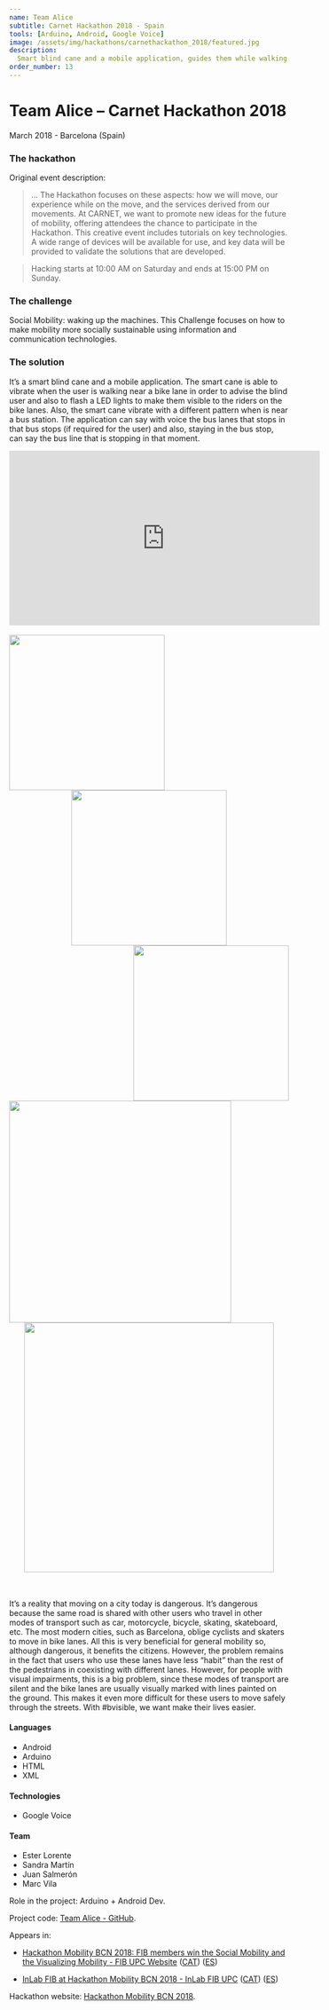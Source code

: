 ```yaml
---
name: Team Alice
subtitle: Carnet Hackathon 2018 - Spain
tools: [Arduino, Android, Google Voice]
image: /assets/img/hackathons/carnethackathon_2018/featured.jpg
description:
  Smart blind cane and a mobile application, guides them while walking around the city.
order_number: 13
---
```


# Team Alice – Carnet Hackathon 2018

March 2018 - Barcelona (Spain)

### The hackathon

Original event description:

> ... The Hackathon focuses on these aspects: how we will move, our experience while on the move, and the services derived from our movements. At CARNET, we want to promote new ideas for the future of mobility, offering attendees the chance to participate in the Hackathon. This creative event includes tutorials on key technologies. A wide range of devices will be available for use, and key data will be provided to validate the solutions that are developed.

> Hacking starts at 10:00 AM on Saturday and ends at 15:00 PM on Sunday.

### The challenge

Social Mobility: waking up the machines. This Challenge focuses on how to make mobility more socially sustainable using information and communication technologies.

### The solution

It’s a smart blind cane and a mobile application. The smart cane is able to vibrate when the user is walking near a bike lane in order to advise the blind user and also to flash a LED lights to make them visible to the riders on the bike lanes. Also, the smart cane vibrate with a different pattern when is near a bus station. The application can say with voice the bus lanes that stops in that bus stops (if required for the user) and also, staying in the bus stop, can say the bus line that is stopping in that moment.

<div style="text-align: center;">
<iframe width="560" height="315" src="https://www.youtube.com/embed/8s52SF_ReOs" frameborder="0" allow="accelerometer; autoplay; clipboard-write; encrypted-media; gyroscope; picture-in-picture" allowfullscreen></iframe></div>
<br>

<div style="text-align: center;">
<img style="margin: 0 !important; float: left" src="/assets/img/hackathons/carnethackathon_2018/screen1.jpg" width="280"/>
<img style="margin: 0 !important; display: inline" src="/assets/img/hackathons/carnethackathon_2018/screen2.jpg" width="280"/>
<img style="margin: 0 !important; float: right" src="/assets/img/hackathons/carnethackathon_2018/screen3.jpg" width="280"/>
</div>
<br>
<div style="text-align: center;">
<img style="margin: 0 !important; float: left" src="/assets/img/hackathons/carnethackathon_2018/screen4.jpg" width="400"/>
<img style="margin: 0 !important; display: inline" src="/assets/img/hackathons/carnethackathon_2018/screen5.jpg" width="450"/>
</div>
<br><br>

It’s a reality that moving on a city today is dangerous. It’s dangerous because the same road is shared with other users who travel in other modes of transport such as car, motorcycle, bicycle, skating, skateboard, etc. The most modern cities, such as Barcelona, oblige cyclists and skaters to move in bike lanes. All this is very beneficial for general mobility so, although dangerous, it benefits the citizens. However, the problem remains in the fact that users who use these lanes have less “habit” than the rest of the pedestrians in coexisting with different lanes. However, for people with visual impairments, this is a big problem, since these modes of transport are silent and the bike lanes are usually visually marked with lines painted on the ground. This makes it even more difficult for these users to move safely through the streets. With #bvisible, we want make their lives easier.

#### Languages

- Android
- Arduino
- HTML
- XML

#### Technologies

- Google Voice

#### Team

- Ester Lorente
- Sandra Martín
- Juan Salmerón
- Marc Vila

Role in the project: Arduino + Android Dev.

Project code: [Team Alice - GitHub](https://github.com/elorenteg/HackathonCarnet2018).

Appears in:

- [Hackathon Mobility BCN 2018: FIB members win the Social Mobility and the Visualizing Mobility - FIB UPC Website](https://www.fib.upc.edu/en/fib/school/awards/hackathon-mobility-bcn-2018-membres-fib-win-social-mobility-and-visualizing-mobility) ([CAT](https://www.fib.upc.edu/ca/la-fib/la-facultat/premis-i-reconeixements/hackathon-mobility-bcn-2018-membres-de-la-fib-guanyen-la-social-mobility-i-la-visualizing-mobility)) ([ES](https://www.fib.upc.edu/es/la-fib/la-facultad/premios-y-reconocimientos/hackathon-mobility-bcn-2018-miembros-de-la-fib-ganan-la-social-mobility-y-la-visualizing-mobility))

- [InLab FIB at Hackathon Mobility BCN 2018 - InLab FIB UPC](https://inlab.fib.upc.edu/en/blog/inlabers-winners-hackathon-mobility-bcn) ([CAT](https://inlab.fib.upc.edu/ca/blog/inlabers-guanyadors-de-la-hackathon-mobility-bcn)) ([ES](https://inlab.fib.upc.edu/es/blog/inlabers-ganadores-de-la-hackathon-mobility-bcn))

Hackathon website: [Hackathon Mobility BCN 2018](http://www.carnetbarcelona.com/hackathon2018/).
